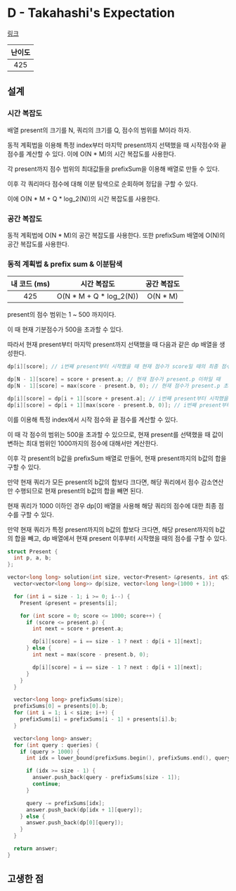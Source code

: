 # D - Takahashi's Expectation

[링크](https://atcoder.jp/contests/abc417/tasks/abc417_d)

| 난이도 |
| :----: |
|  425   |

## 설계

### 시간 복잡도

배열 present의 크기를 N, 쿼리의 크기를 Q, 점수의 범위를 M이라 하자.

동적 계획법을 이용해 특정 index부터 마지막 present까지 선택했을 때 시작점수와 끝 점수를 계산할 수 있다. 이에 O(N \* M)의 시간 복잡도를 사용한다.

각 present까지 점수 범위의 최대값들을 prefixSum을 이용해 배열로 만들 수 있다.

이후 각 쿼리마다 점수에 대해 이분 탐색으로 순회하며 정답을 구할 수 있다.

이에 O(N \* M + Q \* log_2(N))의 시간 복잡도를 사용한다.

### 공간 복잡도

동적 계획법에 O(N \* M)의 공간 복잡도를 사용한다. 또한 prefixSum 배열에 O(N)의 공간 복잡도를 사용한다.

### 동적 계획법 & prefix sum & 이분탐색

| 내 코드 (ms) |        시간 복잡도        | 공간 복잡도 |
| :----------: | :-----------------------: | :---------: |
|     425      | O(N \* M + Q \* log_2(N)) |  O(N \* M)  |

present의 점수 범위는 1 ~ 500 까지이다.

이 때 현재 기분점수가 500을 초과할 수 있다.

따라서 현재 present부터 마지막 present까지 선택했을 때 다음과 같은 dp 배열을 생성한다.

```cpp
dp[i][score]; // i번째 present부터 시작했을 때 현재 점수가 score일 때의 최종 점수

dp[N - 1][score] = score + present.a; // 현재 점수가 present.p 이하일 때
dp[N - 1][score] = max(score - present.b, 0); // 현재 점수가 present.p 초과일 때

dp[i][score] = dp[i + 1][score + present.a]; // i번째 present부터 시작했을 때 다음 present를 선택했을 때의 점수
dp[i][score] = dp[i + 1][max(score - present.b, 0)]; // i번째 present부터 시작했을 때 다음 present를 선택했을 때의 점수
```

이를 이용해 특정 index에서 시작 점수와 끝 점수를 계산할 수 있다.

이 때 각 점수의 범위는 500을 초과할 수 있으므로, 현재 present를 선택했을 때 값이 변하는 최대 범위인 1000까지의 점수에 대해서만 계산한다.

이후 각 present의 b값을 prefixSum 배열로 만들어, 현재 present까지의 b값의 합을 구할 수 있다.

만약 현재 쿼리가 모든 present의 b값의 합보다 크다면, 해당 쿼리에서 점수 감소연산만 수행되므로 현재 present의 b값의 합을 빼면 된다.

현재 쿼리가 1000 이하인 경우 dp[0] 배열을 사용해 해당 쿼리의 점수에 대한 최종 점수를 구할 수 있다.

만약 현재 쿼리가 특정 present까지의 b값의 합보다 크다면, 해당 present까지의 b값의 합을 빼고, dp 배열에서 현재 present 이후부터 시작했을 때의 점수를 구할 수 있다.

```cpp
struct Present {
  int p, a, b;
};

vector<long long> solution(int size, vector<Present> &presents, int qSize, vector<int> &queries) {
  vector<vector<long long>> dp(size, vector<long long>(1000 + 1));

  for (int i = size - 1; i >= 0; i--) {
    Present &present = presents[i];

    for (int score = 0; score <= 1000; score++) {
      if (score <= present.p) {
        int next = score + present.a;

        dp[i][score] = i == size - 1 ? next : dp[i + 1][next];
      } else {
        int next = max(score - present.b, 0);

        dp[i][score] = i == size - 1 ? next : dp[i + 1][next];
      }
    }
  }

  vector<long long> prefixSums(size);
  prefixSums[0] = presents[0].b;
  for (int i = 1; i < size; i++) {
    prefixSums[i] = prefixSums[i - 1] + presents[i].b;
  }

  vector<long long> answer;
  for (int query : queries) {
    if (query > 1000) {
      int idx = lower_bound(prefixSums.begin(), prefixSums.end(), query - 500) - prefixSums.begin();

      if (idx >= size - 1) {
        answer.push_back(query - prefixSums[size - 1]);
        continue;
      }

      query -= prefixSums[idx];
      answer.push_back(dp[idx + 1][query]);
    } else {
      answer.push_back(dp[0][query]);
    }
  }

  return answer;
}
```

## 고생한 점
